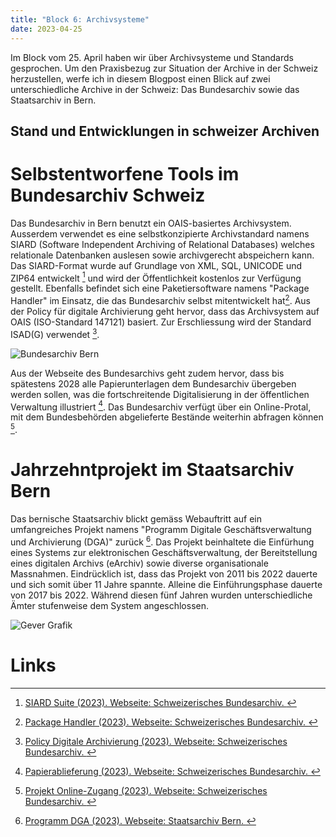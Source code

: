 ```yaml
---
title: "Block 6: Archivsysteme"
date: 2023-04-25
---
```


Im Block vom 25. April haben wir über Archivsysteme und Standards gesprochen. Um den Praxisbezug zur Situation der Archive in der Schweiz herzustellen, werfe ich in diesem Blogpost einen Blick auf zwei unterschiedliche Archive in der Schweiz: Das Bundesarchiv sowie das Staatsarchiv in Bern. 

## Stand und Entwicklungen in schweizer Archiven

# Selbstentworfene Tools im Bundesarchiv Schweiz
Das Bundesarchiv in Bern benutzt ein OAIS-basiertes Archivsystem. Ausserdem verwendet es eine selbstkonzipierte Archivstandard namens SIARD (Software Independent Archiving of Relational Databases) welches relationale Datenbanken auslesen sowie archivgerecht abspeichern kann. Das  SIARD-Format wurde auf Grundlage von XML, SQL, UNICODE und ZIP64 entwickelt [^1] und wird der Öffentlichkeit kostenlos zur Verfügung gestellt. Ebenfalls befindet sich eine Paketiersoftware namens "Package Handler" im Einsatz, die das Bundesarchiv selbst mitentwickelt hat[^2]. Aus der Policy für digitale Archivierung geht hervor, dass das Archivsystem auf OAIS (ISO-Standard 147121) basiert. Zur Erschliessung wird der Standard ISAD(G) verwendet [^3]. 

![Bundesarchiv Bern](https://www.bar.admin.ch/bar/de/home/ueber-uns/das-bundesarchiv/_jcr_content/par/image/image.imagespooler.jpg/1639554724842/das_bundesarchiv_747x200.jpg)

Aus der Webseite des Bundesarchivs geht zudem hervor, dass bis spätestens 2028 alle Papierunterlagen dem Bundesarchiv übergeben werden sollen, was die fortschreitende Digitalisierung in der öffentlichen Verwaltung illustriert [^4]. Das Bundesarchiv verfügt über ein Online-Protal, mit dem Bundesbehörden abgelieferte Bestände weiterhin abfragen können [^5].

# Jahrzehntprojekt im Staatsarchiv Bern

Das bernische Staatsarchiv blickt gemäss Webauftritt auf ein umfangreiches Projekt namens "Programm Digitale Geschäftsverwaltung und Archivierung (DGA)" zurück [^6]. Das Projekt beinhaltete die Einfürhung eines Systems zur elektronischen Geschäftsverwaltung, der Bereitstellung eines digitalen Archivs (eArchiv) sowie diverse organisationale Massnahmen. Eindrücklich ist, dass das Projekt von 2011 bis 2022 dauerte und sich somit über 11 Jahre spannte. Alleine die Einführungsphase dauerte von 2017 bis 2022. Während diesen fünf Jahren wurden unterschiedliche Ämter stufenweise dem System angeschlossen.

![Gever Grafik](https://newweb.imgix.net/content/dam/staatsarchiv_sta/bilder/de/fuer-behoerden/umfang-dga.jpg)



# Links

[^1]:[ SIARD Suite (2023). Webseite: Schweizerisches Bundesarchiv. ](https://www.bar.admin.ch/bar/de/home/archivierung/tools---hilfsmittel/siard-suite.html)

[^2]:[ Package Handler (2023). Webseite: Schweizerisches Bundesarchiv. ](https://www.bar.admin.ch/bar/de/home/archivierung/tools---hilfsmittel/package-handler.html)

[^3]:[ Policy Digitale Archivierung (2023). Webseite: Schweizerisches Bundesarchiv. ](https://www.bar.admin.ch/dam/bar/de/dokumente/konzepte_und_weisungen/policy_digitale_archivierung.pdf.download.pdf/policy_digitale_archivierung.pdf)

[^4]:[ Papierablieferung (2023). Webseite: Schweizerisches Bundesarchiv. ](https://www.bar.admin.ch/bar/de/home/archivierung/ablieferung/vorhaben-papierablieferung.html)

[^5]:[ Projekt Online-Zugang (2023). Webseite: Schweizerisches Bundesarchiv. ](https://www.bar.admin.ch/bar/de/home/recherche/suchen/projekt-online-zugang.html)

[^6]:[ Programm DGA (2023). Webseite: Staatsarchiv Bern. ](https://www.staatsarchiv.sta.be.ch/de/start/fuer-behoerden/programm-dga.html)
